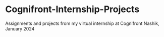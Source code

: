 # Cognifront-Internship-Projects
Assignments and projects from my virtual internship at Cognifront Nashik, January 2024

